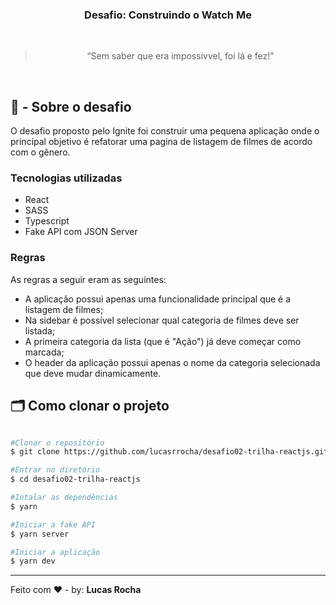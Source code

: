 <h3 align="center">
  Desafio: Construindo o Watch Me
</h3>
<br />
<blockquote align="center">“Sem saber que era impossivvel, foi lá e fez!”</blockquote>
<br/>

## 🚀 - Sobre o desafio

O desafio proposto pelo Ignite foi construir uma pequena aplicação onde o principal objetivo é refatorar uma pagina de listagem de filmes de acordo com o gênero.

### Tecnologias utilizadas

- React
- SASS
- Typescript
- Fake API com JSON Server

### Regras

As regras a seguir eram as seguintes:

- A aplicação possui apenas uma funcionalidade principal que é a listagem de filmes;
- Na sidebar é possível selecionar qual categoria de filmes deve ser listada;
- A primeira categoria da lista (que é "Ação") já deve começar como marcada;
- O header da aplicação possui apenas o nome da categoria selecionada que deve mudar dinamicamente.

## 🗂 Como clonar o projeto

```bash

#Clonar o repositório
$ git clone https://github.com/lucasrrocha/desafio02-trilha-reactjs.git

#Entrar no diretório
$ cd desafio02-trilha-reactjs

#Intalar as dependências
$ yarn

#Iniciar a fake API
$ yarn server

#Iniciar a aplicação
$ yarn dev

```

---

Feito com ❤️ - by: **Lucas Rocha**

